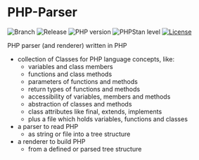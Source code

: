 # PHP-Parser

![Branch](https://img.shields.io/badge/Branch-0.5.x-blue?style=flat-square)
![Release](https://img.shields.io/badge/Release-0.5.0-blue?style=flat-square)
![PHP version](https://img.shields.io/badge/PHP-%5E8.3-blue?style=flat-square&color=777BB4)
![PHPStan level](https://img.shields.io/badge/PHPStan_level-6-darkgreen?style=flat-square)
[![License](https://img.shields.io/packagist/l/ceus-media/php-parser.svg?style=flat-square)](https://packagist.org/packages/ceus-media/php-parser)

PHP parser (and renderer) written in PHP

- collection of Classes for PHP language concepts, like:
	- variables and class members
	- functions and class methods
	- parameters of functions and methods
	- return types of functions and methods
	- accessibility of variables, members and methods
	- abstraction of classes and methods
	- class attributes like final, extends, implements
	- plus a file which holds variables, functions and classes
- a parser to read PHP
	- as string or file into a tree structure
- a renderer to build PHP
	- from a defined or parsed tree structure

